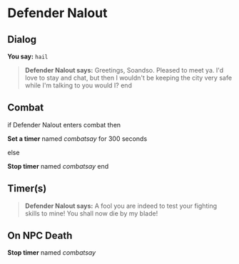 # Defender Nalout
## Dialog

**You say:** `hail`



>**Defender Nalout says:** Greetings, Soandso. Pleased to meet ya. I'd love to stay and chat, but then I wouldn't be keeping the city very safe while I'm talking to you would I?
end

## Combat

if Defender Nalout enters combat  then


**Set a timer** named *combatsay* for 300 seconds

else


**Stop timer** named *combatsay*
end

## Timer(s)

>**Defender Nalout says:** A fool you are indeed to test your fighting skills to mine!  You shall now die by my blade!
## On NPC Death

**Stop timer** named *combatsay*